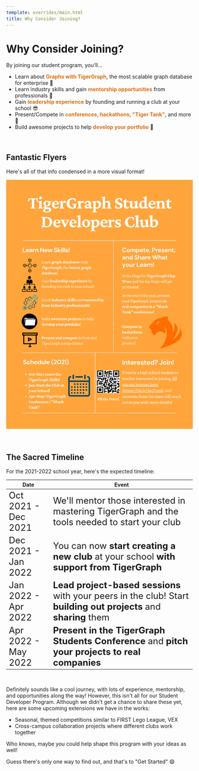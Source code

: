 ```yaml
---
template: overrides/main.html
title: Why Consider Joining?
---
```


# Why Consider Joining?

By joining our student program, you'll...

* Learn about <font color='#DD6EOF'>**Graphs with TigerGraph**</font>, the most scalable graph database for enterprise 🐯
* Learn industry skills and gain <font color='#DD6EOF'>**mentorship opportunities**</font> from professionals 🧐
* Gain <font color='#DD6EOF'>**leadership experience**</font> by founding and running a club at your school 😎
* Present/Compete in <font color='#DD6EOF'>**conferences, hackathons, "Tiger Tank"**</font>, and more 🦈
* Build awesome projects to help <font color='#DD6EOF'>**develop your portfolio**</font> 🥳

&nbsp; &nbsp;

## **Fantastic Flyers**

Here's all of that info condensed in a more visual format!

![Flyer #1](../assets/images/flyer1.jpg)

&nbsp; &nbsp;



## **The Sacred Timeline**

For the 2021-2022 school year, here's the expected timeline:

| Date                | Event |
|---------------------|-------|
| <font size=5>Oct 2021 - Dec 2021</font>| <font size=5> We'll mentor those interested in mastering TigerGraph and the tools needed to start your club </font>     |
| <font size=5>Dec 2021 - Jan 2022</font> | <font size=5>You can now **start creating a new club** at your school **with support from TigerGraph**</font>      |
| <font size=5>Jan 2022 - Apr 2022</font> | <font size=5>**Lead project-based sessions** with your peers in the club! Start **building out projects** and **sharing** them </font>      |
| <font size=5>Apr 2022 - May 2022</font> | <font size=5>**Present in the TigerGraph Students Conference** and **pitch your projects to real companies**</font>      |

&nbsp; &nbsp;

Definitely sounds like a cool journey, with lots of experience, mentorship, and opportunities along the way! However,
this isn't all for our Student Developer Program. Although we didn't get a chance to share these yet, here are some upcoming extensions we have in the works:

* Seasonal, themed competitions similar to FIRST Lego League, VEX
* Cross-campus collaboration projects where different clubs work together 

Who knows, maybe you could help shape this program with your ideas as well!

Guess there's only one way to find out, and that's to "Get Started" 😄

&nbsp; &nbsp;
